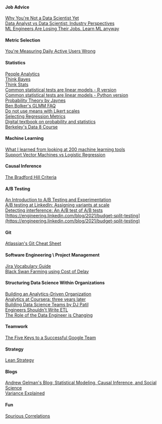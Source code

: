 #### Job Advice
[Why You're Not a Data Scientist Yet](https://towardsdatascience.com/why-youre-not-a-job-ready-data-scientist-yet-1a0d73f15012) \
[Data Analyst vs Data Scientist: Industry Perspectives](https://mpopov.com/blog/2018/05/24/data-analyst-vs-data-scientist-industry-perspectives/) \
[ML Engineers Are Losing Their Jobs. Learn ML anyway](https://towardsdatascience.com/ml-engineers-are-losing-their-jobs-learn-ml-anyway-87e19523cd9b)

#### Metric Selection
[You're Measuring Daily Active Users Wrong](https://amplitude.com/blog/2016/01/14/measuring-active-users)

#### Statistics
[People Analytics](http://peopleanalytics-regression-book.org/index.html) \
[Think Bayes](http://www.greenteapress.com/thinkbayes/thinkbayes.pdf) \
[Think Stats](http://greenteapress.com/thinkstats/thinkstats.pdf) \
[Common statistical tests are linear models - R version](https://lindeloev.github.io/tests-as-linear/) \
[Common statistical tests are linear models - Python version](https://eigenfoo.xyz/tests-as-linear/) \
[Probability Theory by Jaynes](http://www.med.mcgill.ca/epidemiology/hanley/bios601/GaussianModel/JaynesProbabilityTheory.pdf) \
[Ben Bolker's GLMM FAQ](https://bbolker.github.io/mixedmodels-misc/glmmFAQ.html) \
[Do not use means with Likert scales](https://bookdown.org/Rmadillo/likert/summary.html) \
[Selecting Regression Metrics](https://towardsdatascience.com/how-to-select-the-right-evaluation-metric-for-machine-learning-models-part-1-regrression-metrics-3606e25beae0) \
[Digital textbook on probability and statistics](https://www.statlect.com/) \
[Berkeley's Data 8 Course](http://data8.org/)

#### Machine Learning
[What I learned from looking at 200 machine learning tools](https://huyenchip.com/2020/06/22/mlops.html) \
[Support Vector Machines vs Logistic Regression](https://towardsdatascience.com/support-vector-machine-vs-logistic-regression-94cc2975433f)

#### Causal Inference
[The Bradford Hill Criteria](https://en.wikipedia.org/wiki/Bradford_Hill_criteria)

#### A/B Testing
[An Introduction to A/B Testing and Experimentation](https://www.dynamicyield.com/lesson/introduction-to-ab-testing/) \
[A/B testing at LinkedIn: Assigning variants at scale](https://engineering.linkedin.com/blog/2020/a-b-testing-variant-assignment) \
[Detecting interference: An A/B test of A/B tests](https://engineering.linkedin.com/blog/2019/06/detecting-interference--an-a-b-test-of-a-b-tests) \
[https://engineering.linkedin.com/blog/2021/budget-split-testing](https://engineering.linkedin.com/blog/2021/budget-split-testing)

#### Git
[Atlassian's Git Cheat Sheet](https://www.atlassian.com/git/tutorials/atlassian-git-cheatsheet)

#### Software Engineering \ Project Management
[Jira Vocabulary Guide](https://community.atlassian.com/t5/Jira-articles/Your-Go-To-Jira-Glossary/ba-p/605232) \
[Black Swan Farming using Cost of Delay](https://www.growingagile.co.za/wp-content/uploads/2013/06/Black-Swan-Farming-using-Cost-of-Delay.pdf)

#### Structuring Data Science Within Organizations
[Building an Analytics-Driven Organization](https://www.accenture.com/us-en/~/media/accenture/conversion-assets/dotcom/documents/global/pdf/industries_2/accenture-building-analytics-driven-organization.pdf) \
[Analytics at Coursera: three years later](https://medium.com/@chuongdo/analytics-at-coursera-three-years-later-638498709ac8) \
[Building Data Science Teams by DJ Patil](http://www.datascienceassn.org/sites/default/files/Building%20Data%20Science%20Teams.pdf) \
[Engineers Shouldn't Write ETL](https://multithreaded.stitchfix.com/blog/2016/03/16/engineers-shouldnt-write-etl/#footnote1-return) \
[The Role of the Data Engineer is Changing](https://www.kdnuggets.com/2019/01/role-data-engineer-changing.html)

#### Teamwork
[The Five Keys to a Successful Google Team](https://rework.withgoogle.com/blog/five-keys-to-a-successful-google-team/)

#### Strategy
[Lean Strategy](https://hbr.org/2016/03/lean-strategy)

#### Blogs
[Andrew Gelman's Blog: Statistical Modeling, Causal Inference, and Social Science](https://statmodeling.stat.columbia.edu/) \
[Variance Explained](http://varianceexplained.org/)

#### Fun
[Spurious Correlations](https://www.tylervigen.com/spurious-correlations)

